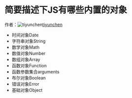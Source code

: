 # 简要描述下JS有哪些内置的对象

作者：![tiyunchen](https://avatars.githubusercontent.com/u/24793416?s=80&u=6d75a582928ffc0a147f67a5a9df651a0e986fe8&v=4)[tiyunchen](https://github/tiyunchen)

  * 时间对象Date
  * 字符串对象String
  * 数学对象Math
  * 数值对象Number
  * 数组对象Array
  * 函数对象Function
  * 函数参数集合arguments
  * 布尔对象Boolean
  * 错误对象Error
  * 基础对象Object


